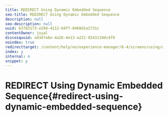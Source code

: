 ```yaml
---
title: REDIRECT Using Dynamic Embedded Sequence
seo-title: REDIRECT Using Dynamic Embedded Sequence
description: null
seo-description: null
uuid: 63783173-e294-4112-b9f7-0468d1e2731c
contentOwner: jsyal
discoiquuid: ad3d7a6e-4a26-4e13-a221-0243119dc4f9
noindex: true
redirecttarget: /content/help/en/experience-manager/6-4/screens/using/use-case-dynamic-embedded-sequence
index: y
internal: n
snippet: y
---
```


# REDIRECT Using Dynamic Embedded Sequence{#redirect-using-dynamic-embedded-sequence}

